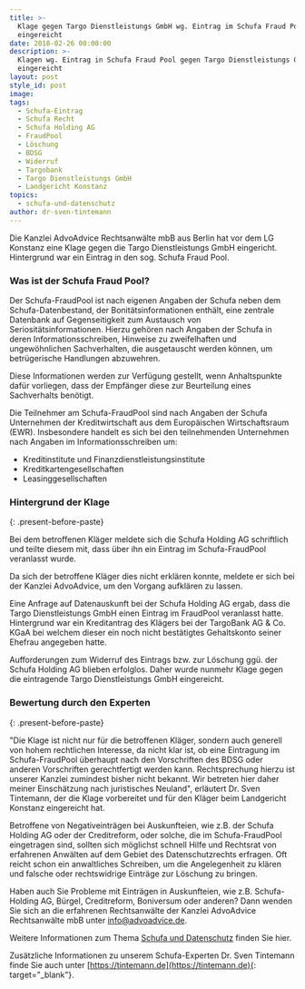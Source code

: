 ```yaml
---
title: >-
  Klage gegen Targo Dienstleistungs GmbH wg. Eintrag im Schufa Fraud Pool
  eingereicht
date: 2018-02-26 00:00:00
description: >-
  Klagen wg. Eintrag in Schufa Fraud Pool gegen Targo Dienstleistungs GmbH
  eingereicht
layout: post
style_id: post
image:
tags:
  - Schufa-Eintrag
  - Schufa Recht
  - Schufa Holding AG
  - FraudPool
  - Löschung
  - BDSG
  - Widerruf
  - Targobank
  - Targo Dienstleistungs GmbH
  - Landgericht Konstanz
topics:
  - schufa-und-datenschutz
author: dr-sven-tintemann
---
```

Die Kanzlei AdvoAdvice Rechtsanwälte mbB aus Berlin hat vor dem LG Konstanz eine Klage gegen die Targo Dienstleistungs GmbH eingericht. Hintergrund war ein Eintrag in den sog. Schufa Fraud Pool.

### Was ist der Schufa Fraud Pool?

Der Schufa-FraudPool ist nach eigenen Angaben der Schufa neben dem Schufa-Datenbestand, der Bonitätsinformationen enthält, eine zentrale Datenbank auf Gegenseitigkeit zum Austausch von Seriositätsinformationen. Hierzu gehören nach Angaben der Schufa in deren Informationsschreiben, Hinweise zu zweifelhaften und ungewöhnlichen Sachverhalten, die ausgetauscht werden können, um betrügerische Handlungen abzuwehren.

Diese Informationen werden zur Verfügung gestellt, wenn Anhaltspunkte dafür vorliegen, dass der Empfänger diese zur Beurteilung eines Sachverhalts benötigt.

Die Teilnehmer am Schufa-FraudPool sind nach Angaben der Schufa Unternehmen der Kreditwirtschaft aus dem Europäischen Wirtschaftsraum (EWR). Insbesondere handelt es sich bei den teilnehmenden Unternehmen nach Angaben im Informationsschreiben um:

* Kreditinstitute und Finanzdienstleistungsinstitute
* Kreditkartengesellschaften
* Leasinggesellschaften

### Hintergrund der Klage
{: .present-before-paste}

Bei dem betroffenen Kläger meldete sich die Schufa Holding AG schriftlich und teilte diesem mit, dass über ihn ein Eintrag im Schufa-FraudPool veranlasst wurde.

Da sich der betroffene Kläger dies nicht erklären konnte, meldete er sich bei der Kanzlei AdvoAdvice, um den Vorgang aufklären zu lassen.

Eine Anfrage auf Datenauskunft bei der Schufa Holding AG ergab, dass die Targo Dienstleistungs GmbH einen Eintrag im FraudPool veranlasst hatte. Hintergrund war ein Kreditantrag des Klägers bei der TargoBank AG & Co. KGaA bei welchem dieser ein noch nicht bestätigtes Gehaltskonto seiner Ehefrau angegeben hatte.

Aufforderungen zum Widerruf des Eintrags bzw. zur Löschung ggü. der Schufa Holding AG blieben erfolglos. Daher wurde nunmehr Klage gegen die eintragende Targo Dienstleistungs GmbH eingereicht.

### Bewertung durch den Experten
{: .present-before-paste}

"Die Klage ist nicht nur für die betroffenen Kläger, sondern auch generell von hohem rechtlichen Interesse, da nicht klar ist, ob eine Eintragung im Schufa-FraudPool überhaupt nach den Vorschriften des BDSG oder anderen Vorschriften gerechtfertigt werden kann. Rechtsprechung hierzu ist unserer Kanzlei zumindest bisher nicht bekannt. Wir betreten hier daher meiner Einschätzung nach juristisches Neuland", erläutert Dr. Sven Tintemann, der die Klage vorbereitet und für den Kläger beim Landgericht Konstanz eingereicht hat.

Betroffene von Negativeinträgen bei Auskunfteien, wie z.B. der Schufa Holding AG oder der Creditreform, oder solche, die im Schufa-FraudPool eingetragen sind, sollten sich möglichst schnell Hilfe und Rechtsrat von erfahrenen Anwälten auf dem Gebiet des Datenschutzrechts erfragen. Oft reicht schon ein anwaltliches Schreiben, um die Angelegenheit zu klären und falsche oder rechtswidrige Einträge zur Löschung zu bringen.

Haben auch Sie Probleme mit Einträgen in Auskunfteien, wie z.B. Schufa-Holding AG, Bürgel, Creditreform, Boniversum oder anderen? Dann wenden Sie sich an die erfahrenen Rechtsanwälte der Kanzlei AdvoAdvice Rechtsanwälte mbB unter [info@advoadvice.de](mailto:info@advoadvice.de).

Weitere Informationen zum Thema [Schufa und Datenschutz](/themen/schufa-und-datenschutz/)&nbsp;finden Sie hier.&nbsp;

Zusätzliche Informationen zu unserem Schufa-Experten Dr. Sven Tintemann finde Sie auch unter [https://tintemann.de](https://tintemann.de){: target="_blank"}.